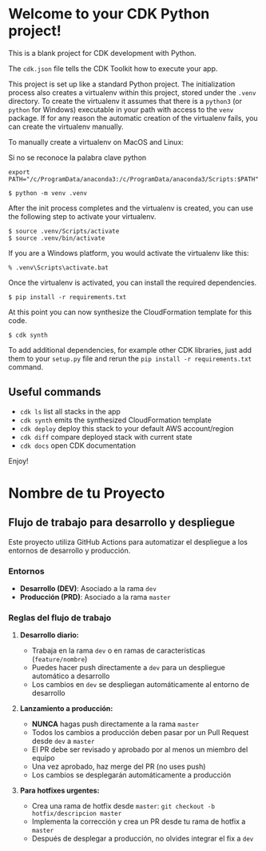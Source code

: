 
# Welcome to your CDK Python project!

This is a blank project for CDK development with Python.

The `cdk.json` file tells the CDK Toolkit how to execute your app.

This project is set up like a standard Python project.  The initialization
process also creates a virtualenv within this project, stored under the `.venv`
directory.  To create the virtualenv it assumes that there is a `python3`
(or `python` for Windows) executable in your path with access to the `venv`
package. If for any reason the automatic creation of the virtualenv fails,
you can create the virtualenv manually.

To manually create a virtualenv on MacOS and Linux:

Si no se reconoce la palabra clave python
```
export PATH="/c/ProgramData/anaconda3:/c/ProgramData/anaconda3/Scripts:$PATH"
```


```
$ python -m venv .venv
```

After the init process completes and the virtualenv is created, you can use the following
step to activate your virtualenv.

```
$ source .venv/Scripts/activate
$ source .venv/bin/activate
```

If you are a Windows platform, you would activate the virtualenv like this:

```
% .venv\Scripts\activate.bat
```

Once the virtualenv is activated, you can install the required dependencies.

```
$ pip install -r requirements.txt
```

At this point you can now synthesize the CloudFormation template for this code.

```
$ cdk synth
```

To add additional dependencies, for example other CDK libraries, just add
them to your `setup.py` file and rerun the `pip install -r requirements.txt`
command.

## Useful commands

 * `cdk ls`          list all stacks in the app
 * `cdk synth`       emits the synthesized CloudFormation template
 * `cdk deploy`      deploy this stack to your default AWS account/region
 * `cdk diff`        compare deployed stack with current state
 * `cdk docs`        open CDK documentation

Enjoy!

# Nombre de tu Proyecto

## Flujo de trabajo para desarrollo y despliegue

Este proyecto utiliza GitHub Actions para automatizar el despliegue a los entornos de desarrollo y producción.

### Entornos

- **Desarrollo (DEV)**: Asociado a la rama `dev`
- **Producción (PRD)**: Asociado a la rama `master`

### Reglas del flujo de trabajo

1. **Desarrollo diario:**
   - Trabaja en la rama `dev` o en ramas de características (`feature/nombre`)
   - Puedes hacer push directamente a `dev` para un despliegue automático a desarrollo
   - Los cambios en `dev` se despliegan automáticamente al entorno de desarrollo

2. **Lanzamiento a producción:**
   - **NUNCA** hagas push directamente a la rama `master`
   - Todos los cambios a producción deben pasar por un Pull Request desde `dev` a `master`
   - El PR debe ser revisado y aprobado por al menos un miembro del equipo
   - Una vez aprobado, haz merge del PR (no uses push)
   - Los cambios se desplegarán automáticamente a producción

3. **Para hotfixes urgentes:**
   - Crea una rama de hotfix desde `master`: `git checkout -b hotfix/descripcion master`
   - Implementa la corrección y crea un PR desde tu rama de hotfix a `master`
   - Después de desplegar a producción, no olvides integrar el fix a `dev`
